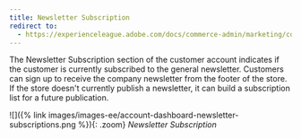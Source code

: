 ```yaml
---
title: Newsletter Subscription
redirect to:
  - https://experienceleague.adobe.com/docs/commerce-admin/marketing/communications/newsletters/newsletter-subscribers.html
---
```


The Newsletter Subscription section of the customer account indicates if the customer is currently subscribed to the general newsletter. Customers can sign up to receive the company newsletter from the footer of the store. If the store doesn't currently publish a newsletter, it can build a subscription list for a future publication.

![]({% link images/images-ee/account-dashboard-newsletter-subscriptions.png %}){: .zoom}
_Newsletter Subscription_
